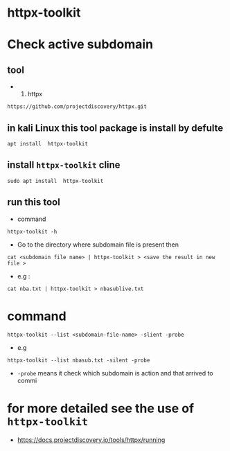 # httpx-toolkit
# Check active subdomain

## tool
- 1. httpx
```
https://github.com/projectdiscovery/httpx.git
```

## in kali Linux this tool package is install by defulte
```
apt install  httpx-toolkit   
```

## install `httpx-toolkit` cline

```
sudo apt install  httpx-toolkit
```

## run this tool
- command 
```
httpx-toolkit -h
```

- Go to the directory where subdomain file is present then
```
cat <subdomain file name> | httpx-toolkit > <save the result in new file >
```
- e.g :
```
cat nba.txt | httpx-toolkit > nbasublive.txt
``` 


# command
```
httpx-toolkit --list <subdomain-file-name> -slient -probe
```

- e.g
```
httpx-toolkit --list nbasub.txt -silent -probe 
```

- `-probe` means it check which subdomain is action and that arrived to commi



# for more detailed see the use of `httpx-toolkit`
- https://docs.projectdiscovery.io/tools/httpx/running



















